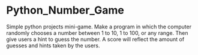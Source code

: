 # Python_Number_Game
 Simple python projects mini-game. Make a program in which the computer randomly chooses a number between 1 to 10, 1 to 100, or any range. Then give users a hint to guess the number. A score will reflect the amount of guesses and hints taken by the users.

